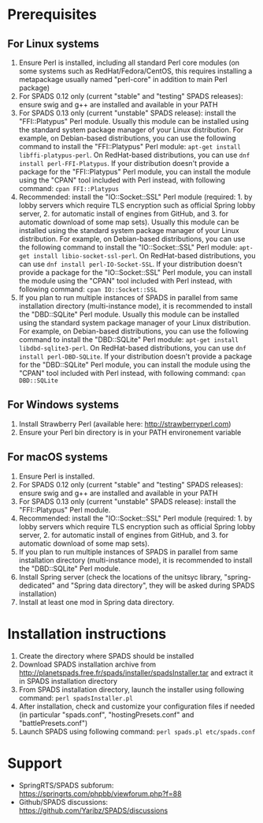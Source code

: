 Prerequisites
=============

  For Linux systems
  -----------------
  1) Ensure Perl is installed, including all standard Perl core modules (on some systems such as RedHat/Fedora/CentOS, this requires installing a metapackage usually named "perl-core" in addition to main Perl package)
  2) For SPADS 0.12 only (current "stable" and "testing" SPADS releases): ensure swig and g++ are installed and available in your PATH
  3) For SPADS 0.13 only (current "unstable" SPADS release): install the "FFI::Platypus" Perl module. Usually this module can be installed using the standard system package manager of your Linux distribution. For example, on Debian-based distributions, you can use the following command to install the "FFI::Platypus" Perl module: `apt-get install libffi-platypus-perl`. On RedHat-based distributions, you can use `dnf install perl-FFI-Platypus`. If your distribution doesn't provide a package for the "FFI::Platypus" Perl module, you can install the module using the "CPAN" tool included with Perl instead, with following command: `cpan FFI::Platypus`
  4) Recommended: install the "IO::Socket::SSL" Perl module (required: 1. by lobby servers which require TLS encryption such as official Spring lobby server, 2. for automatic install of engines from GitHub, and 3. for automatic download of some map sets). Usually this module can be installed using the standard system package manager of your Linux distribution. For example, on Debian-based distributions, you can use the following command to install the "IO::Socket::SSL" Perl module: `apt-get install libio-socket-ssl-perl`. On RedHat-based distributions, you can use `dnf install perl-IO-Socket-SSL`. If your distribution doesn't provide a package for the "IO::Socket::SSL" Perl module, you can install the module using the "CPAN" tool included with Perl instead, with following command: `cpan IO::Socket::SSL`
  5) If you plan to run multiple instances of SPADS in parallel from same installation directory (multi-instance mode), it is recommended to install the "DBD::SQLite" Perl module. Usually this module can be installed using the standard system package manager of your Linux distribution. For example, on Debian-based distributions, you can use the following command to install the "DBD::SQLite" Perl module: `apt-get install libdbd-sqlite3-perl`. On RedHat-based distributions, you can use `dnf install perl-DBD-SQLite`. If your distribution doesn't provide a package for the "DBD::SQLite" Perl module, you can install the module using the "CPAN" tool included with Perl instead, with following command: `cpan DBD::SQLite`

  For Windows systems
  -------------------
  1) Install Strawberry Perl (available here: http://strawberryperl.com)
  2) Ensure your Perl bin directory is in your PATH environement variable

  For macOS systems
  -----------------
  1) Ensure Perl is installed.
  2) For SPADS 0.12 only (current "stable" and "testing" SPADS releases): ensure swig and g++ are installed and available in your PATH
  3) For SPADS 0.13 only (current "unstable" SPADS release): install the "FFI::Platypus" Perl module.
  4) Recommended: install the "IO::Socket::SSL" Perl module (required: 1. by lobby servers which require TLS encryption such as official Spring lobby server, 2. for automatic install of engines from GitHub, and 3. for automatic download of some map sets).
  5) If you plan to run multiple instances of SPADS in parallel from same installation directory (multi-instance mode), it is recommended to install the "DBD::SQLite" Perl module.
  6) Install Spring server (check the locations of the unitsyc library, "spring-dedicated" and "Spring data directory", they will be asked during SPADS installation)
  7) Install at least one mod in Spring data directory.

Installation instructions
=========================

  1) Create the directory where SPADS should be installed
  2) Download SPADS installation archive from http://planetspads.free.fr/spads/installer/spadsInstaller.tar and extract it in SPADS installation directory
  3) From SPADS installation directory, launch the installer using following command: `perl spadsInstaller.pl`
  4) After installation, check and customize your configuration files if needed (in particular "spads.conf", "hostingPresets.conf" and "battlePresets.conf")
  5) Launch SPADS using following command: `perl spads.pl etc/spads.conf`

Support
=======

  * SpringRTS/SPADS subforum: https://springrts.com/phpbb/viewforum.php?f=88
  * Github/SPADS discussions: https://github.com/Yaribz/SPADS/discussions
